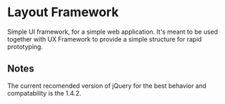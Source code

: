 # Layout Framework

Simple UI framework, for a simple web application. It's meant to be used together with UX
Framework to provide a simple structure for rapid prototyping.

## Notes

The current recomended version of jQuery for the best behavior and compatability is the 1.4.2.
